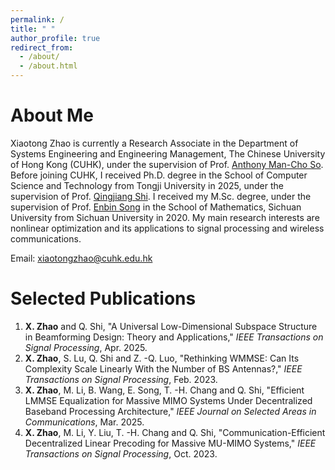 ```yaml
---
permalink: /
title: " "
author_profile: true
redirect_from: 
  - /about/
  - /about.html
---
```


About Me
======
Xiaotong Zhao is currently a Research Associate in the Department of Systems Engineering and Engineering Management, The Chinese University of Hong Kong (CUHK), under the supervision of Prof. [Anthony Man-Cho So](https://www1.se.cuhk.edu.hk/~manchoso/). Before joining CUHK, I received Ph.D. degree in the School of Computer Science and Technology from Tongji University in 2025, under the supervision of Prof. [Qingjiang Shi](https://sse.tongji.edu.cn/info/1092/3129.htm). I received my M.Sc. degree, under the supervision of Prof. [Enbin Song](https://enbinsong.weebly.com/) in the School of Mathematics, Sichuan University from Sichuan University in 2020. My main research interests are nonlinear optimization and its applications to signal processing and wireless communications.

Email: xiaotongzhao@cuhk.edu.hk


Selected Publications
======
1. **X. Zhao** and Q. Shi, "A Universal Low-Dimensional Subspace Structure in Beamforming Design: Theory and Applications," *IEEE Transactions on Signal Processing*, Apr. 2025.
2. **X. Zhao**, S. Lu, Q. Shi and Z. -Q. Luo, "Rethinking WMMSE: Can Its Complexity Scale Linearly With the Number of BS Antennas?," *IEEE Transactions on Signal Processing*, Feb. 2023.
3. **X. Zhao**, M. Li, B. Wang, E. Song, T. -H. Chang and Q. Shi, "Efficient LMMSE Equalization for Massive MIMO Systems Under Decentralized Baseband Processing Architecture," *IEEE Journal on Selected Areas in Communications*, Mar. 2025.
4. **X. Zhao**, M. Li, Y. Liu, T. -H. Chang and Q. Shi, "Communication-Efficient Decentralized Linear Precoding for Massive MU-MIMO Systems," *IEEE Transactions on Signal Processing*, Oct. 2023.


